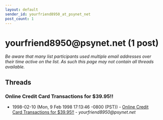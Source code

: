 ```yaml
---
layout: default
sender_id: yourfriend8950_at_psynet_net
post_count: 1
---
```


# yourfriend8950<span>@</span>psynet.net (1 post)

_Be aware that many list participants used multiple email addresses over their time active on the list. As such this page may not contain all threads available._

## Threads

### Online Credit Card Transactions for $39.95!!
+ 1998-02-10 (Mon, 9 Feb 1998 17:13:46 -0800 (PST)) - [Online Credit Card Transactions for $39.95!!](/archive/1998/02/7053d6ab5b1c5dd9a1f7dce5ea106dbe92870da802c90299d6aae8f5565af3a9) - _yourfriend8950@psynet.net_


